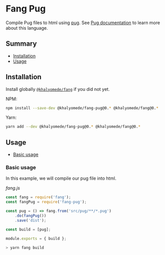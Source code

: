 # Fang Pug

Compile Pug files to html using [pug](https://www.npmjs.com/package/pug). See [Pug documentation](https://pugjs.org/api/getting-started.html) to learn more about this language.

## Summary

- [Installation](#installation)
- [Usage](#usage)

## Installation

Install globally [`@khalyomede/fang`](https://www.npmjs.com/package/@khalyomede/fang) if you did not yet.

NPM:

```bash
npm install --save-dev @khalyomede/fang-pug@0.* @khalyomede/fang@0.*
```

Yarn:

```bash
yarn add --dev @khalyomede/fang-pug@0.* @khalyomede/fang@0.*
```

## Usage

- [Basic usage](#basic-usage)

### Basic usage

In this example, we will compile our pug file into html.

_fang.js_
```javascript
const fang = require('fang');
const fangPug = require('fang-pug');

const pug = () => fang.from('src/pug/**/*.pug')
    .do(fangPug())
    .save('dist');

const build = [pug];

module.exports = { build };
```

```bash
> yarn fang build
```

